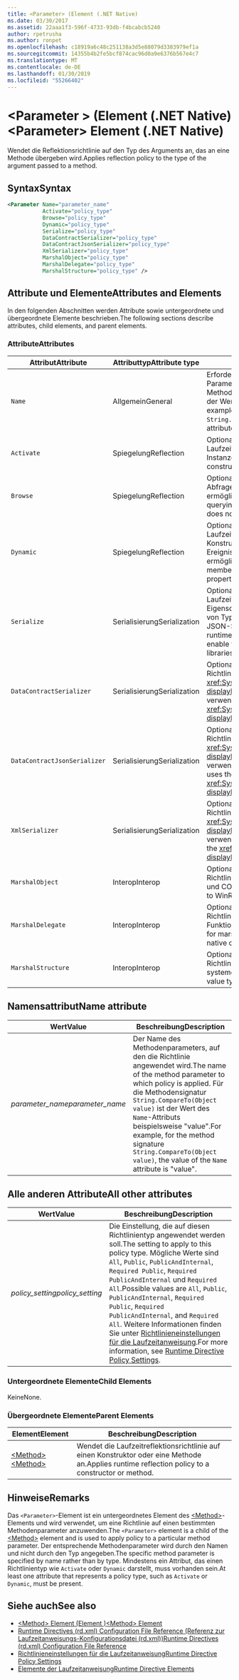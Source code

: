```yaml
---
title: <Parameter> (Element (.NET Native)
ms.date: 03/30/2017
ms.assetid: 22aaa1f3-596f-4733-93db-f4bcabcb5240
author: rpetrusha
ms.author: ronpet
ms.openlocfilehash: c18919a6c48c251138a3d5e88079d3383979ef1a
ms.sourcegitcommit: 14355b4b2fe5bcf874cac96d0a9e6376b567e4c7
ms.translationtype: MT
ms.contentlocale: de-DE
ms.lasthandoff: 01/30/2019
ms.locfileid: "55266402"
---
```

# <a name="parameter-element-net-native"></a><span data-ttu-id="5ac1d-102">\<Parameter > (Element (.NET Native)</span><span class="sxs-lookup"><span data-stu-id="5ac1d-102">\<Parameter> Element (.NET Native)</span></span>
<span data-ttu-id="5ac1d-103">Wendet die Reflektionsrichtlinie auf den Typ des Arguments an, das an eine Methode übergeben wird.</span><span class="sxs-lookup"><span data-stu-id="5ac1d-103">Applies reflection policy to the type of the argument passed to a method.</span></span>  
  
## <a name="syntax"></a><span data-ttu-id="5ac1d-104">Syntax</span><span class="sxs-lookup"><span data-stu-id="5ac1d-104">Syntax</span></span>  
  
```xml  
<Parameter Name="parameter_name"  
           Activate="policy_type"  
           Browse="policy_type"  
           Dynamic="policy_type"  
           Serialize="policy_type"  
           DataContractSerializer="policy_type"  
           DataContractJsonSerializer="policy_type"  
           XmlSerializer="policy_type"  
           MarshalObject="policy_type"  
           MarshalDelegate="policy_type"  
           MarshalStructure="policy_type" />  
```  
  
## <a name="attributes-and-elements"></a><span data-ttu-id="5ac1d-105">Attribute und Elemente</span><span class="sxs-lookup"><span data-stu-id="5ac1d-105">Attributes and Elements</span></span>  
 <span data-ttu-id="5ac1d-106">In den folgenden Abschnitten werden Attribute sowie untergeordnete und übergeordnete Elemente beschrieben.</span><span class="sxs-lookup"><span data-stu-id="5ac1d-106">The following sections describe attributes, child elements, and parent elements.</span></span>  
  
### <a name="attributes"></a><span data-ttu-id="5ac1d-107">Attribute</span><span class="sxs-lookup"><span data-stu-id="5ac1d-107">Attributes</span></span>  
  
|<span data-ttu-id="5ac1d-108">Attribut</span><span class="sxs-lookup"><span data-stu-id="5ac1d-108">Attribute</span></span>|<span data-ttu-id="5ac1d-109">Attributtyp</span><span class="sxs-lookup"><span data-stu-id="5ac1d-109">Attribute type</span></span>|<span data-ttu-id="5ac1d-110">Beschreibung</span><span class="sxs-lookup"><span data-stu-id="5ac1d-110">Description</span></span>|  
|---------------|--------------------|-----------------|  
|`Name`|<span data-ttu-id="5ac1d-111">Allgemein</span><span class="sxs-lookup"><span data-stu-id="5ac1d-111">General</span></span>|<span data-ttu-id="5ac1d-112">Erforderliches Attribut.</span><span class="sxs-lookup"><span data-stu-id="5ac1d-112">Required attribute.</span></span> <span data-ttu-id="5ac1d-113">Der Name des Parameters.</span><span class="sxs-lookup"><span data-stu-id="5ac1d-113">The parameter name.</span></span> <span data-ttu-id="5ac1d-114">Für die Methodensignatur `String.CompareTo(Object value)` ist der Wert des `Name`-Attributs beispielsweise "value".</span><span class="sxs-lookup"><span data-stu-id="5ac1d-114">For example, for the method signature `String.CompareTo(Object value)`, the value of the `Name` attribute is "value".</span></span>|  
|`Activate`|<span data-ttu-id="5ac1d-115">Spiegelung</span><span class="sxs-lookup"><span data-stu-id="5ac1d-115">Reflection</span></span>|<span data-ttu-id="5ac1d-116">Optionales Attribut.</span><span class="sxs-lookup"><span data-stu-id="5ac1d-116">Optional attribute.</span></span> <span data-ttu-id="5ac1d-117">Steuert den Laufzeitzugriff auf Konstruktoren, um die Aktivierung von Instanzen zu ermöglichen.</span><span class="sxs-lookup"><span data-stu-id="5ac1d-117">Controls runtime access to constructors to enable activation of instances.</span></span>|  
|`Browse`|<span data-ttu-id="5ac1d-118">Spiegelung</span><span class="sxs-lookup"><span data-stu-id="5ac1d-118">Reflection</span></span>|<span data-ttu-id="5ac1d-119">Optionales Attribut.</span><span class="sxs-lookup"><span data-stu-id="5ac1d-119">Optional attribute.</span></span> <span data-ttu-id="5ac1d-120">Steuert das Abfragen von Informationen über Programmelemente, ermöglicht jedoch keinen Laufzeitzugriff.</span><span class="sxs-lookup"><span data-stu-id="5ac1d-120">Controls querying for information about program elements, but does not enable any runtime access.</span></span>|  
|`Dynamic`|<span data-ttu-id="5ac1d-121">Spiegelung</span><span class="sxs-lookup"><span data-stu-id="5ac1d-121">Reflection</span></span>|<span data-ttu-id="5ac1d-122">Optionales Attribut.</span><span class="sxs-lookup"><span data-stu-id="5ac1d-122">Optional attribute.</span></span> <span data-ttu-id="5ac1d-123">Steuert den Laufzeitzugriff auf alle Typmember, einschließlich Konstruktoren, Methoden, Felder, Eigenschaften und Ereignisse, um die dynamische Programmierung zu ermöglichen.</span><span class="sxs-lookup"><span data-stu-id="5ac1d-123">Controls runtime access to all type members, including constructors, methods, fields, properties, and events, to enable dynamic programming.</span></span>|  
|`Serialize`|<span data-ttu-id="5ac1d-124">Serialisierung</span><span class="sxs-lookup"><span data-stu-id="5ac1d-124">Serialization</span></span>|<span data-ttu-id="5ac1d-125">Optionales Attribut.</span><span class="sxs-lookup"><span data-stu-id="5ac1d-125">Optional attribute.</span></span> <span data-ttu-id="5ac1d-126">Steuert den Laufzeitzugriff auf Konstruktoren, Felder und Eigenschaften, um Serialisierung und Deserialisierung von Typinstanzen durch Bibliotheken wie das Newtonsoft JSON-Serialisierungsprogramm zu ermöglichen.</span><span class="sxs-lookup"><span data-stu-id="5ac1d-126">Controls runtime access to constructors, fields, and properties, to enable type instances to be serialized and deserialized by libraries such as the Newtonsoft JSON serializer.</span></span>|  
|`DataContractSerializer`|<span data-ttu-id="5ac1d-127">Serialisierung</span><span class="sxs-lookup"><span data-stu-id="5ac1d-127">Serialization</span></span>|<span data-ttu-id="5ac1d-128">Optionales Attribut.</span><span class="sxs-lookup"><span data-stu-id="5ac1d-128">Optional attribute.</span></span> <span data-ttu-id="5ac1d-129">Steuert die Richtlinie für die Serialisierung, die die <xref:System.Runtime.Serialization.DataContractSerializer?displayProperty=nameWithType>-Klasse verwendet.</span><span class="sxs-lookup"><span data-stu-id="5ac1d-129">Controls policy for serialization that uses the <xref:System.Runtime.Serialization.DataContractSerializer?displayProperty=nameWithType> class.</span></span>|  
|`DataContractJsonSerializer`|<span data-ttu-id="5ac1d-130">Serialisierung</span><span class="sxs-lookup"><span data-stu-id="5ac1d-130">Serialization</span></span>|<span data-ttu-id="5ac1d-131">Optionales Attribut.</span><span class="sxs-lookup"><span data-stu-id="5ac1d-131">Optional attribute.</span></span> <span data-ttu-id="5ac1d-132">Steuert die Richtlinie für die JSON-Serialisierung, die die <xref:System.Runtime.Serialization.DataContractSerializer?displayProperty=nameWithType>-Klasse verwendet.</span><span class="sxs-lookup"><span data-stu-id="5ac1d-132">Controls policy for JSON serialization that uses the <xref:System.Runtime.Serialization.DataContractSerializer?displayProperty=nameWithType> class.</span></span>|  
|`XmlSerializer`|<span data-ttu-id="5ac1d-133">Serialisierung</span><span class="sxs-lookup"><span data-stu-id="5ac1d-133">Serialization</span></span>|<span data-ttu-id="5ac1d-134">Optionales Attribut.</span><span class="sxs-lookup"><span data-stu-id="5ac1d-134">Optional attribute.</span></span> <span data-ttu-id="5ac1d-135">Steuert die Richtlinie für die XML-Serialisierung, die die <xref:System.Xml.Serialization.XmlSerializer?displayProperty=nameWithType>-Klasse verwendet.</span><span class="sxs-lookup"><span data-stu-id="5ac1d-135">Controls policy for XML serialization that uses the <xref:System.Xml.Serialization.XmlSerializer?displayProperty=nameWithType> class.</span></span>|  
|`MarshalObject`|<span data-ttu-id="5ac1d-136">Interop</span><span class="sxs-lookup"><span data-stu-id="5ac1d-136">Interop</span></span>|<span data-ttu-id="5ac1d-137">Optionales Attribut.</span><span class="sxs-lookup"><span data-stu-id="5ac1d-137">Optional attribute.</span></span> <span data-ttu-id="5ac1d-138">Steuert die Richtlinie für das Marshalling von Verweistypen zu WinRT und COM.</span><span class="sxs-lookup"><span data-stu-id="5ac1d-138">Controls policy for marshaling reference types to WinRT and COM.</span></span>|  
|`MarshalDelegate`|<span data-ttu-id="5ac1d-139">Interop</span><span class="sxs-lookup"><span data-stu-id="5ac1d-139">Interop</span></span>|<span data-ttu-id="5ac1d-140">Optionales Attribut.</span><span class="sxs-lookup"><span data-stu-id="5ac1d-140">Optional attribute.</span></span> <span data-ttu-id="5ac1d-141">Steuert die Richtlinie für das Marshalling von Delegattypen als Funktionszeiger zu systemeigenem Code.</span><span class="sxs-lookup"><span data-stu-id="5ac1d-141">Controls policy for marshaling delegate types as function pointers to native code.</span></span>|  
|`MarshalStructure`|<span data-ttu-id="5ac1d-142">Interop</span><span class="sxs-lookup"><span data-stu-id="5ac1d-142">Interop</span></span>|<span data-ttu-id="5ac1d-143">Optionales Attribut.</span><span class="sxs-lookup"><span data-stu-id="5ac1d-143">Optional attribute.</span></span> <span data-ttu-id="5ac1d-144">Steuert die Richtlinie für das Marshalling von Werttypen zu systemeigenem Code.</span><span class="sxs-lookup"><span data-stu-id="5ac1d-144">Controls policy for marshaling value types to native code.</span></span>|  
  
## <a name="name-attribute"></a><span data-ttu-id="5ac1d-145">Namensattribut</span><span class="sxs-lookup"><span data-stu-id="5ac1d-145">Name attribute</span></span>  
  
|<span data-ttu-id="5ac1d-146">Wert</span><span class="sxs-lookup"><span data-stu-id="5ac1d-146">Value</span></span>|<span data-ttu-id="5ac1d-147">Beschreibung</span><span class="sxs-lookup"><span data-stu-id="5ac1d-147">Description</span></span>|  
|-----------|-----------------|  
|<span data-ttu-id="5ac1d-148">*parameter_name*</span><span class="sxs-lookup"><span data-stu-id="5ac1d-148">*parameter_name*</span></span>|<span data-ttu-id="5ac1d-149">Der Name des Methodenparameters, auf den die Richtlinie angewendet wird.</span><span class="sxs-lookup"><span data-stu-id="5ac1d-149">The name of the method parameter to which policy is applied.</span></span> <span data-ttu-id="5ac1d-150">Für die Methodensignatur `String.CompareTo(Object value)` ist der Wert des `Name`-Attributs beispielsweise "value".</span><span class="sxs-lookup"><span data-stu-id="5ac1d-150">For example, for the method signature `String.CompareTo(Object value)`, the value of the `Name` attribute is "value".</span></span>|  
  
## <a name="all-other-attributes"></a><span data-ttu-id="5ac1d-151">Alle anderen Attribute</span><span class="sxs-lookup"><span data-stu-id="5ac1d-151">All other attributes</span></span>  
  
|<span data-ttu-id="5ac1d-152">Wert</span><span class="sxs-lookup"><span data-stu-id="5ac1d-152">Value</span></span>|<span data-ttu-id="5ac1d-153">Beschreibung</span><span class="sxs-lookup"><span data-stu-id="5ac1d-153">Description</span></span>|  
|-----------|-----------------|  
|<span data-ttu-id="5ac1d-154">*policy_setting*</span><span class="sxs-lookup"><span data-stu-id="5ac1d-154">*policy_setting*</span></span>|<span data-ttu-id="5ac1d-155">Die Einstellung, die auf diesen Richtlinientyp angewendet werden soll.</span><span class="sxs-lookup"><span data-stu-id="5ac1d-155">The setting to apply to this policy type.</span></span> <span data-ttu-id="5ac1d-156">Mögliche Werte sind `All`, `Public`, `PublicAndInternal`, `Required Public`, `Required PublicAndInternal` und `Required All`.</span><span class="sxs-lookup"><span data-stu-id="5ac1d-156">Possible values are `All`, `Public`, `PublicAndInternal`, `Required Public`, `Required PublicAndInternal`, and `Required All`.</span></span> <span data-ttu-id="5ac1d-157">Weitere Informationen finden Sie unter [Richtlinieneinstellungen für die Laufzeitanweisung](../../../docs/framework/net-native/runtime-directive-policy-settings.md).</span><span class="sxs-lookup"><span data-stu-id="5ac1d-157">For more information, see [Runtime Directive Policy Settings](../../../docs/framework/net-native/runtime-directive-policy-settings.md).</span></span>|  
  
### <a name="child-elements"></a><span data-ttu-id="5ac1d-158">Untergeordnete Elemente</span><span class="sxs-lookup"><span data-stu-id="5ac1d-158">Child Elements</span></span>  
 <span data-ttu-id="5ac1d-159">Keine</span><span class="sxs-lookup"><span data-stu-id="5ac1d-159">None.</span></span>  
  
### <a name="parent-elements"></a><span data-ttu-id="5ac1d-160">Übergeordnete Elemente</span><span class="sxs-lookup"><span data-stu-id="5ac1d-160">Parent Elements</span></span>  
  
|<span data-ttu-id="5ac1d-161">Element</span><span class="sxs-lookup"><span data-stu-id="5ac1d-161">Element</span></span>|<span data-ttu-id="5ac1d-162">Beschreibung</span><span class="sxs-lookup"><span data-stu-id="5ac1d-162">Description</span></span>|  
|-------------|-----------------|  
|[<span data-ttu-id="5ac1d-163">\<Method></span><span class="sxs-lookup"><span data-stu-id="5ac1d-163">\<Method></span></span>](../../../docs/framework/net-native/method-element-net-native.md)|<span data-ttu-id="5ac1d-164">Wendet die Laufzeitreflektionsrichtlinie auf einen Konstruktor oder eine Methode an.</span><span class="sxs-lookup"><span data-stu-id="5ac1d-164">Applies runtime reflection policy to a constructor or method.</span></span>|  
  
## <a name="remarks"></a><span data-ttu-id="5ac1d-165">Hinweise</span><span class="sxs-lookup"><span data-stu-id="5ac1d-165">Remarks</span></span>  
 <span data-ttu-id="5ac1d-166">Das `<Parameter>`-Element ist ein untergeordnetes Element des [\<Method>](../../../docs/framework/net-native/method-element-net-native.md)-Elements und wird verwendet, um eine Richtlinie auf einen bestimmten Methodenparameter anzuwenden.</span><span class="sxs-lookup"><span data-stu-id="5ac1d-166">The `<Parameter>` element is a child of the [\<Method>](../../../docs/framework/net-native/method-element-net-native.md) element and is used to apply policy to a particular method parameter.</span></span> <span data-ttu-id="5ac1d-167">Der entsprechende Methodenparameter wird durch den Namen und nicht durch den Typ angegeben.</span><span class="sxs-lookup"><span data-stu-id="5ac1d-167">The specific method parameter is specified by name rather than by type.</span></span> <span data-ttu-id="5ac1d-168">Mindestens ein Attribut, das einen Richtlinientyp wie `Activate` oder `Dynamic` darstellt, muss vorhanden sein.</span><span class="sxs-lookup"><span data-stu-id="5ac1d-168">At least one attribute that represents a policy type, such as `Activate` or `Dynamic`, must be present.</span></span>  
  
## <a name="see-also"></a><span data-ttu-id="5ac1d-169">Siehe auch</span><span class="sxs-lookup"><span data-stu-id="5ac1d-169">See also</span></span>
- [<span data-ttu-id="5ac1d-170">\<Method> Element (Element <Method>)</span><span class="sxs-lookup"><span data-stu-id="5ac1d-170">\<Method> Element</span></span>](../../../docs/framework/net-native/method-element-net-native.md)
- [<span data-ttu-id="5ac1d-171">Runtime Directives (rd.xml) Configuration File Reference (Referenz zur Laufzeitanweisungs-Konfigurationsdatei (rd.xml))</span><span class="sxs-lookup"><span data-stu-id="5ac1d-171">Runtime Directives (rd.xml) Configuration File Reference</span></span>](../../../docs/framework/net-native/runtime-directives-rd-xml-configuration-file-reference.md)
- [<span data-ttu-id="5ac1d-172">Richtlinieneinstellungen für die Laufzeitanweisung</span><span class="sxs-lookup"><span data-stu-id="5ac1d-172">Runtime Directive Policy Settings</span></span>](../../../docs/framework/net-native/runtime-directive-policy-settings.md)
- [<span data-ttu-id="5ac1d-173">Elemente der Laufzeitanweisung</span><span class="sxs-lookup"><span data-stu-id="5ac1d-173">Runtime Directive Elements</span></span>](../../../docs/framework/net-native/runtime-directive-elements.md)
